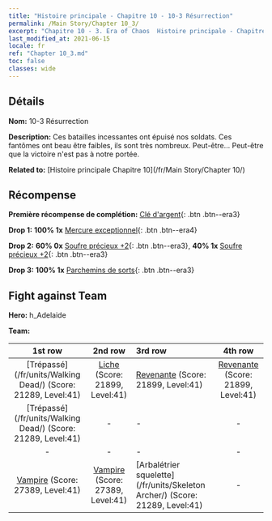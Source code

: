 ```yaml
---
title: "Histoire principale - Chapitre 10 - 10-3 Résurrection"
permalink: /Main Story/Chapter 10_3/
excerpt: "Chapitre 10 - 3. Era of Chaos  Histoire principale - Chapitre 10_3. 10-3 Résurrection"
last_modified_at: 2021-06-15
locale: fr
ref: "Chapter 10_3.md"
toc: false
classes: wide
---
```


## Détails

 **Nom:** 10-3 Résurrection

 **Description:** Ces batailles incessantes ont épuisé nos soldats. Ces fantômes ont beau être faibles, ils sont très nombreux. Peut-être... Peut-être que la victoire n'est pas à notre portée.

 **Related to:** [Histoire principale Chapitre 10](/fr/Main Story/Chapter 10/)

## Récompense

 **Première récompense de complétion:** [Clé d'argent](/ItemsFR/con_693/){: .btn .btn--era3}

 **Drop 1:** **100% 1x** [Mercure exceptionnel](/ItemsFR/mat_35/){: .btn .btn--era4}

 **Drop 2:** **60% 0x** [Soufre précieux +2](/ItemsFR/mat_29/){: .btn .btn--era3}, **40% 1x** [Soufre précieux +2](/ItemsFR/mat_29/){: .btn .btn--era3}

 **Drop 3:** **100% 1x** [Parchemins de sorts](/ItemsFR/con_694/){: .btn .btn--era3}


## Fight against Team
 **Hero:** h_Adelaide

 **Team:**


  | 1st row | 2nd row | 3rd row | 4th row |
  |:----:|:----:|:----|:----:|
  | [Trépassé](/fr/units/Walking Dead/) (Score: 21289, Level:41)  | [Liche](/fr/units/Lich/) (Score: 21899, Level:41)  | [Revenante](/fr/units/Wight/) (Score: 21899, Level:41)  | [Revenante](/fr/units/Wight/) (Score: 21899, Level:41)  |
  | [Trépassé](/fr/units/Walking Dead/) (Score: 21289, Level:41)  | - | - | - |
  | - | - | - | - |
  | [Vampire](/fr/units/Vampire/) (Score: 27389, Level:41)  | [Vampire](/fr/units/Vampire/) (Score: 27389, Level:41)  | [Arbalétrier squelette](/fr/units/Skeleton Archer/) (Score: 21289, Level:41)  | - |


